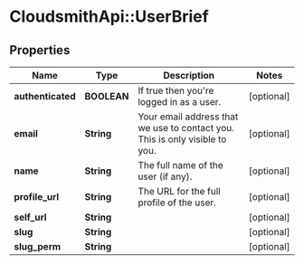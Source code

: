 # CloudsmithApi::UserBrief

## Properties
Name | Type | Description | Notes
------------ | ------------- | ------------- | -------------
**authenticated** | **BOOLEAN** | If true then you&#39;re logged in as a user. | [optional] 
**email** | **String** | Your email address that we use to contact you. This is only visible to you. | [optional] 
**name** | **String** | The full name of the user (if any). | [optional] 
**profile_url** | **String** | The URL for the full profile of the user. | [optional] 
**self_url** | **String** |  | [optional] 
**slug** | **String** |  | [optional] 
**slug_perm** | **String** |  | [optional] 


